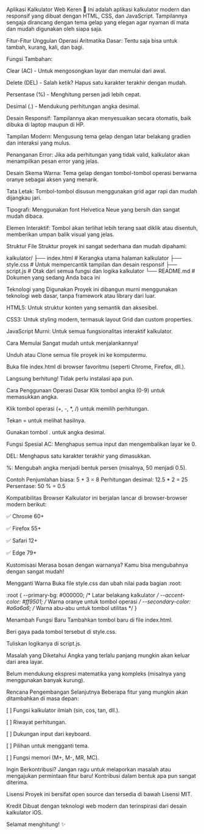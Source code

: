Aplikasi Kalkulator Web Keren 🧮
Ini adalah aplikasi kalkulator modern dan responsif yang dibuat dengan HTML, CSS, dan JavaScript. Tampilannya sengaja dirancang dengan tema gelap yang elegan agar nyaman di mata dan mudah digunakan oleh siapa saja.

Fitur-Fitur Unggulan
Operasi Aritmatika Dasar: Tentu saja bisa untuk tambah, kurang, kali, dan bagi.

Fungsi Tambahan:

Clear (AC) - Untuk mengosongkan layar dan memulai dari awal.

Delete (DEL) - Salah ketik? Hapus satu karakter terakhir dengan mudah.

Persentase (%) - Menghitung persen jadi lebih cepat.

Desimal (.) - Mendukung perhitungan angka desimal.

Desain Responsif: Tampilannya akan menyesuaikan secara otomatis, baik dibuka di laptop maupun di HP.

Tampilan Modern: Mengusung tema gelap dengan latar belakang gradien dan interaksi yang mulus.

Penanganan Error: Jika ada perhitungan yang tidak valid, kalkulator akan menampilkan pesan error yang jelas.

Desain
Skema Warna: Tema gelap dengan tombol-tombol operasi berwarna oranye sebagai aksen yang menarik.

Tata Letak: Tombol-tombol disusun menggunakan grid agar rapi dan mudah dijangkau jari.

Tipografi: Menggunakan font Helvetica Neue yang bersih dan sangat mudah dibaca.

Elemen Interaktif: Tombol akan terlihat lebih terang saat diklik atau disentuh, memberikan umpan balik visual yang jelas.

Struktur File
Struktur proyek ini sangat sederhana dan mudah dipahami:

kalkulator/
├── index.html         # Kerangka utama halaman kalkulator
├── style.css          # Untuk mempercantik tampilan dan desain responsif
├── script.js          # Otak dari semua fungsi dan logika kalkulator
└── README.md          # Dokumen yang sedang Anda baca ini

Teknologi yang Digunakan
Proyek ini dibangun murni menggunakan teknologi web dasar, tanpa framework atau library dari luar.

HTML5: Untuk struktur konten yang semantik dan aksesibel.

CSS3: Untuk styling modern, termasuk layout Grid dan custom properties.

JavaScript Murni: Untuk semua fungsionalitas interaktif kalkulator.

Cara Memulai
Sangat mudah untuk menjalankannya!

Unduh atau Clone semua file proyek ini ke komputermu.

Buka file index.html di browser favoritmu (seperti Chrome, Firefox, dll.).

Langsung berhitung! Tidak perlu instalasi apa pun.

Cara Penggunaan
Operasi Dasar
Klik tombol angka (0-9) untuk memasukkan angka.

Klik tombol operasi (+, -, *, /) untuk memilih perhitungan.

Tekan = untuk melihat hasilnya.

Gunakan tombol . untuk angka desimal.

Fungsi Spesial
AC: Menghapus semua input dan mengembalikan layar ke 0.

DEL: Menghapus satu karakter terakhir yang dimasukkan.

%: Mengubah angka menjadi bentuk persen (misalnya, 50 menjadi 0.5).

Contoh
Penjumlahan biasa: 5 + 3 = 8
Perhitungan desimal: 12.5 * 2 = 25
Persentase: 50 % = 0.5

Kompatibilitas Browser
Kalkulator ini berjalan lancar di browser-browser modern berikut:

✅ Chrome 60+

✅ Firefox 55+

✅ Safari 12+

✅ Edge 79+

Kustomisasi
Merasa bosan dengan warnanya? Kamu bisa mengubahnya dengan sangat mudah!

Mengganti Warna
Buka file style.css dan ubah nilai pada bagian :root:

:root {
  --primary-bg: #000000;    /* Latar belakang kalkulator */
  --accent-color: #ff9501;   /* Warna oranye untuk tombol operasi */
  --secondary-color: #a6a6a6; /* Warna abu-abu untuk tombol utilitas */
}

Menambah Fungsi Baru
Tambahkan tombol baru di file index.html.

Beri gaya pada tombol tersebut di style.css.

Tuliskan logikanya di script.js.

Masalah yang Diketahui
Angka yang terlalu panjang mungkin akan keluar dari area layar.

Belum mendukung ekspresi matematika yang kompleks (misalnya yang menggunakan banyak kurung).

Rencana Pengembangan Selanjutnya
Beberapa fitur yang mungkin akan ditambahkan di masa depan:

[ ] Fungsi kalkulator ilmiah (sin, cos, tan, dll.).

[ ] Riwayat perhitungan.

[ ] Dukungan input dari keyboard.

[ ] Pilihan untuk mengganti tema.

[ ] Fungsi memori (M+, M-, MR, MC).

Ingin Berkontribusi?
Jangan ragu untuk melaporkan masalah atau mengajukan permintaan fitur baru! Kontribusi dalam bentuk apa pun sangat diterima.

Lisensi
Proyek ini bersifat open source dan tersedia di bawah Lisensi MIT.

Kredit
Dibuat dengan teknologi web modern dan terinspirasi dari desain kalkulator iOS.

Selamat menghitung! ✨
